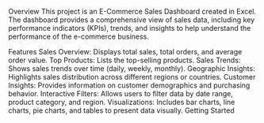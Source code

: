 Overview
This project is an E-Commerce Sales Dashboard created in Excel.
The dashboard provides a comprehensive view of sales data, including key performance indicators (KPIs), trends, and insights to help understand the performance of the e-commerce business.

Features
Sales Overview: Displays total sales, total orders, and average order value.
Top Products: Lists the top-selling products.
Sales Trends: Shows sales trends over time (daily, weekly, monthly).
Geographic Insights: Highlights sales distribution across different regions or countries.
Customer Insights: Provides information on customer demographics and purchasing behavior.
Interactive Filters: Allows users to filter data by date range, product category, and region.
Visualizations: Includes bar charts, line charts, pie charts, and tables to present data visually.
Getting Started
